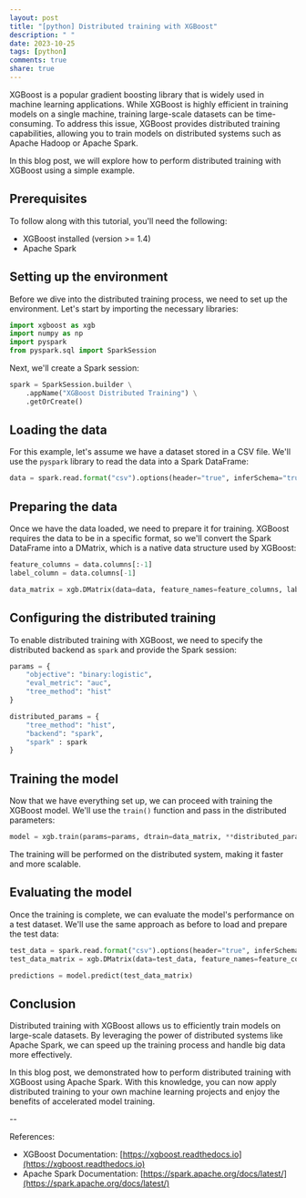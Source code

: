 ```yaml
---
layout: post
title: "[python] Distributed training with XGBoost"
description: " "
date: 2023-10-25
tags: [python]
comments: true
share: true
---
```


XGBoost is a popular gradient boosting library that is widely used in machine learning applications. While XGBoost is highly efficient in training models on a single machine, training large-scale datasets can be time-consuming. To address this issue, XGBoost provides distributed training capabilities, allowing you to train models on distributed systems such as Apache Hadoop or Apache Spark.

In this blog post, we will explore how to perform distributed training with XGBoost using a simple example.

## Prerequisites

To follow along with this tutorial, you'll need the following:

- XGBoost installed (version >= 1.4)
- Apache Spark

## Setting up the environment

Before we dive into the distributed training process, we need to set up the environment. Let's start by importing the necessary libraries:

```python
import xgboost as xgb
import numpy as np
import pyspark
from pyspark.sql import SparkSession
```

Next, we'll create a Spark session:

```python
spark = SparkSession.builder \
    .appName("XGBoost Distributed Training") \
    .getOrCreate()
```

## Loading the data

For this example, let's assume we have a dataset stored in a CSV file. We'll use the `pyspark` library to read the data into a Spark DataFrame:

```python
data = spark.read.format("csv").options(header="true", inferSchema="true").load("data.csv")
```

## Preparing the data

Once we have the data loaded, we need to prepare it for training. XGBoost requires the data to be in a specific format, so we'll convert the Spark DataFrame into a DMatrix, which is a native data structure used by XGBoost:

```python
feature_columns = data.columns[:-1]
label_column = data.columns[-1]

data_matrix = xgb.DMatrix(data=data, feature_names=feature_columns, label=label_column)
```

## Configuring the distributed training

To enable distributed training with XGBoost, we need to specify the distributed backend as `spark` and provide the Spark session:

```python
params = {
    "objective": "binary:logistic",
    "eval_metric": "auc",
    "tree_method": "hist"
}

distributed_params = {
    "tree_method": "hist",
    "backend": "spark",
    "spark" : spark
}
```

## Training the model

Now that we have everything set up, we can proceed with training the XGBoost model. We'll use the `train()` function and pass in the distributed parameters:

```python
model = xgb.train(params=params, dtrain=data_matrix, **distributed_params)
```

The training will be performed on the distributed system, making it faster and more scalable.

## Evaluating the model

Once the training is complete, we can evaluate the model's performance on a test dataset. We'll use the same approach as before to load and prepare the test data:

```python
test_data = spark.read.format("csv").options(header="true", inferSchema="true").load("test_data.csv")
test_data_matrix = xgb.DMatrix(data=test_data, feature_names=feature_columns, label=label_column)

predictions = model.predict(test_data_matrix)
```

## Conclusion

Distributed training with XGBoost allows us to efficiently train models on large-scale datasets. By leveraging the power of distributed systems like Apache Spark, we can speed up the training process and handle big data more effectively.

In this blog post, we demonstrated how to perform distributed training with XGBoost using Apache Spark. With this knowledge, you can now apply distributed training to your own machine learning projects and enjoy the benefits of accelerated model training.

--

References:

- XGBoost Documentation: [https://xgboost.readthedocs.io](https://xgboost.readthedocs.io)
- Apache Spark Documentation: [https://spark.apache.org/docs/latest/](https://spark.apache.org/docs/latest/)